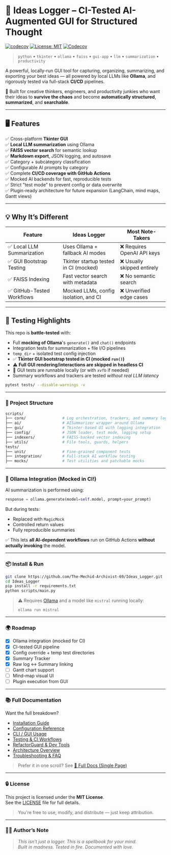 # 🚀 Ideas Logger – CI-Tested AI-Augmented GUI for Structured Thought

[![codecov](https://codecov.io/gh/angelosdimakos/Ideas_Logger/graph/badge.svg?token=C49N6JTFXY)](https://codecov.io/gh/angelosdimakos/Ideas_Logger)
[![License: MIT](https://img.shields.io/badge/License-MIT-yellow.svg)](LICENSE)
[![Codecov](https://codecov.io/gh/angelosdimakos/Ideas_Logger/graphs/sunburst.svg?token=C49N6JTFXY)](...)



> `python` • `tkinter` • `ollama` • `faiss` • `gui-app` • `llm` • `summarization` • `productivity`

A powerful, locally-run GUI tool for capturing, organizing, summarizing, and exporting your best ideas — all powered by local LLMs like **Ollama**, and rigorously tested via full-stack **CI/CD** pipelines.

🧠 Built for creative thinkers, engineers, and productivity junkies who want their ideas to **survive the chaos** and become **automatically structured**, **summarized**, and **searchable**.

---

## 🖥️ Features

✅ Cross-platform **Tkinter GUI**  
✅ **Local LLM summarization** using Ollama  
✅ **FAISS vector search** for semantic lookup  
✅ **Markdown export**, JSON logging, and autosave  
✅ Category + subcategory classification  
✅ Configurable AI prompts by category  
✅ Complete **CI/CD coverage with GitHub Actions**  
✅ Mocked AI backends for fast, reproducible tests  
✅ Strict "test mode" to prevent config or data overwrite  
✅ Plugin-ready architecture for future expansion (LangChain, mind maps, Gantt views)

---

## 💡 Why It’s Different

| Feature                     | Ideas Logger                           | Most Note-Takers            |
|----------------------------|-----------------------------------------|-----------------------------|
| ✅ Local LLM Summarization | Uses Ollama + fallback AI modes         | ❌ Requires OpenAI API keys |
| ✅ GUI Bootstrap Testing   | Tkinter startup tested in CI (mocked)   | ❌ Usually skipped entirely |
| ✅ FAISS Indexing          | Fast vector search with metadata        | ❌ No semantic search       |
| ✅ GitHub-Tested Workflows | Mocked LLMs, config isolation, and CI   | ❌ Unverified edge cases    |

---

## 🧪 Testing Highlights

This repo is **battle-tested** with:

- Full **mocking of Ollama**'s `generate()` and `chat()` endpoints  
- Integration tests for summarization + file I/O pipelines  
- `temp_dir` + isolated test config injection  
- ✅ **Tkinter GUI bootstrap tested in CI (mocked `run()`)**  
- ⚠️ **Full GUI rendering/interactions are skipped in headless CI**  
- 🧪 GUI tests are runnable locally (or with `xvfb` if needed)  
- Summary workflows and trackers are tested *without real LLM latency*
```bash
pytest tests/ --disable-warnings -v
```

---

### 📁 Project Structure

```bash
scripts/
├── core/                # Log orchestration, trackers, and summary logic
├── ai/                  # AISummarizer wrapper around Ollama
├── gui/                 # Tkinter-based UI with logging integration
├── config/              # JSON loader, test mode, logging setup
├── indexers/            # FAISS-backed vector indexing
├── utils/               # File tools, guards, helpers
tests/
├── unit/                # Fine-grained component tests
├── integration/         # Full-stack AI workflow testing
├── mocks/               # Test utilities and patchable mocks
```

---

### 🧠 Ollama Integration (Mocked in CI!)

AI summarization is performed using:

```python
response = ollama.generate(model=self.model, prompt=your_prompt)
```

But during tests:

- Replaced with `MagicMock`
- Controlled return values
- Fully reproducible summaries

✅ This lets **all AI-dependent workflows** run on GitHub Actions **without actually invoking** the model.

---

### 📦 Install & Run

```bash
git clone https://github.com/The-Mechid-Archivist-69/Ideas_Logger.git
cd Ideas_Logger
pip install -r requirements.txt
python scripts/main.py
```

> ⚠ Requires [Ollama](https://ollama.com/) and a model like `mistral` running locally:
> ```
> ollama run mistral
> ```

---

### 🌍 Roadmap

- [x] Ollama integration (mocked for CI)
- [x] CI-tested GUI pipeline
- [x] Config override + temp test directories
- [x] Summary Tracker
- [x] Raw log ↔ Summary linking
- [ ] Gantt chart support
- [ ] Mind-map visual UI
- [ ] Plugin execution from GUI

---
### 📚 Full Documentation

Want the full breakdown?

- [Installation Guide](docs/install.md)
- [Configuration Reference](docs/config.md)
- [CLI / GUI Usage](docs/usage.md)
- [Testing & CI Workflows](docs/testing.md)
- [RefactorGuard & Dev Tools](docs/dev_tools.md)
- [Architecture Overview](docs/architecture.md)
- [Troubleshooting & FAQ](docs/troubleshooting.md)

> Prefer it in one scroll? See [📘 Full Docs (Single Page)](docs/README_Full.md)
---

### 🔒 License

This project is licensed under the **MIT License**.  
See the [LICENSE](LICENSE) file for full details.

> You're free to use, modify, and distribute — just keep attribution.

---



### 🧙‍♂️ Author’s Note

> _This isn’t just a logger. This is a spellbook for your mind._  
> _Built in madness. Tested in fire. Documented with love._

